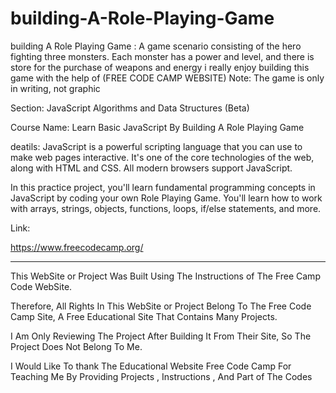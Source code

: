 # building-A-Role-Playing-Game
building A Role Playing Game : A game scenario consisting of the hero fighting three monsters. Each monster has a power and level, and there is store for the purchase of weapons and energy i really enjoy building this game with the help of  (FREE CODE CAMP WEBSITE) 
Note: The game is only in writing, not graphic


Section: JavaScript Algorithms and Data Structures (Beta)

Course Name: Learn Basic JavaScript By Building A Role Playing Game

deatils: JavaScript is a powerful scripting language that you can use to make web pages interactive. It's one of the core technologies of the web, along with HTML and CSS. All modern browsers support JavaScript.

In this practice project, you'll learn fundamental programming concepts in JavaScript by coding your own Role Playing Game. You'll learn how to work with arrays, strings, objects, functions, loops, if/else statements, and more.

Link: 

https://www.freecodecamp.org/




---------------------------------------------------------------------------------------------------------------------------------------------------------------------------------------------------------------------


This WebSite or Project Was Built Using The Instructions of The Free Camp Code WebSite.

Therefore, All Rights In This WebSite or Project Belong To The Free Code Camp Site, A Free Educational Site That Contains Many Projects.

I Am Only Reviewing The Project After Building It From Their Site, So The Project Does Not Belong To Me.

I Would Like To thank The Educational Website Free Code Camp For Teaching Me By Providing Projects , Instructions , And Part of The Codes
